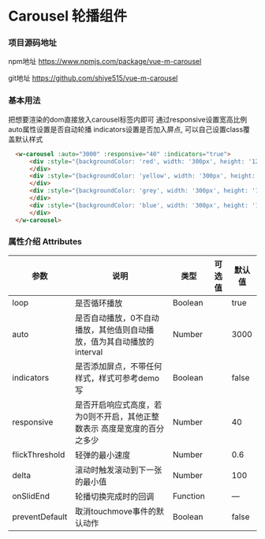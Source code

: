   # Carousel 轮播组件 

  ### 项目源码地址

  npm地址 https://www.npmjs.com/package/vue-m-carousel

  git地址 https://github.com/shiye515/vue-m-carousel

  ### 基本用法

  把想要渲染的dom直接放入carousel标签内即可
  通过responsive设置宽高比例
  auto属性设置是否自动轮播
  indicators设置是否加入屏点, 可以自己设置class覆盖默认样式

  ```html
    <w-carousel :auto="3000" :responsive="40" :indicators="true">
        <div :style="{backgroundColor: 'red', width: '300px', height: '120px'}" >
        </div>
        <div :style="{backgroundColor: 'yellow', width: '300px', height: '120px'}">
        </div>
        <div :style="{backgroundColor: 'grey', width: '300px', height: '120px'}" >
        </div>
        <div :style="{backgroundColor: 'blue', width: '300px', height: '120px'}">
        </div>
    </w-carousel>
  ```
  
  ### 属性介绍 Attributes

  | 参数      | 说明    | 类型      | 可选值       | 默认值   |
  |---------- |-------- |---------- |-------------  |-------- |
  | loop     | 是否循环播放   | Boolean  |            |    true     |
| auto     | 是否自动播放，0不自动播放，其他值则自动播放，值为其自动播放的interval   | Number    |    |     3000    |
  | indicators     | 是否添加屏点，不带任何样式，样式可参考demo写   | Boolean    |    |     false    |
  | responsive     | 是否开启响应式高度，若为0则不开启，其他正整数表示 高度是宽度的百分之多少   | Number    |    |     40    |
  | flickThreshold     | 轻弹的最小速度   | Number    |    |     0.6    |
  | delta     | 滚动时触发滚动到下一张的最小值   | Number    |    |     100    |
  | onSlidEnd     | 轮播切换完成时的回调   | Function    |    |     —   |
  | preventDefault     | 取消touchmove事件的默认动作   | Boolean    |    |     false    |
